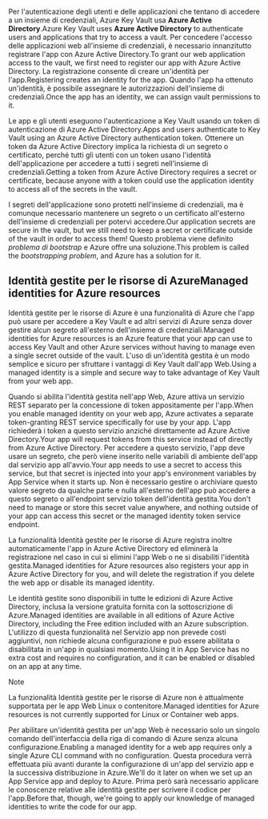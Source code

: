<span data-ttu-id="cb468-101">Per l'autenticazione degli utenti e delle applicazioni che tentano di accedere a un insieme di credenziali, Azure Key Vault usa **Azure Active Directory**.</span><span class="sxs-lookup"><span data-stu-id="cb468-101">Azure Key Vault uses **Azure Active Directory** to authenticate users and applications that try to access a vault.</span></span> <span data-ttu-id="cb468-102">Per concedere l'accesso delle applicazioni web all'insieme di credenziali, è necessario innanzitutto registrare l'app con Azure Active Directory.</span><span class="sxs-lookup"><span data-stu-id="cb468-102">To grant our web application access to the vault, we first need to register our app with Azure Active Directory.</span></span> <span data-ttu-id="cb468-103">La registrazione consente di creare un'identità per l'app.</span><span class="sxs-lookup"><span data-stu-id="cb468-103">Registering creates an identity for the app.</span></span> <span data-ttu-id="cb468-104">Quando l'app ha ottenuto un'identità, è possibile assegnare le autorizzazioni dell'insieme di credenziali.</span><span class="sxs-lookup"><span data-stu-id="cb468-104">Once the app has an identity, we can assign vault permissions to it.</span></span>

<span data-ttu-id="cb468-105">Le app e gli utenti eseguono l'autenticazione a Key Vault usando un token di autenticazione di Azure Active Directory.</span><span class="sxs-lookup"><span data-stu-id="cb468-105">Apps and users authenticate to Key Vault using an Azure Active Directory authentication token.</span></span> <span data-ttu-id="cb468-106">Ottenere un token da Azure Active Directory implica la richiesta di un segreto o certificato, perché tutti gli utenti con un token usano l'identità dell'applicazione per accedere a tutti i segreti nell'insieme di credenziali.</span><span class="sxs-lookup"><span data-stu-id="cb468-106">Getting a token from Azure Active Directory requires a secret or certificate, because anyone with a token could use the application identity to access all of the secrets in the vault.</span></span>

<span data-ttu-id="cb468-107">I segreti dell'applicazione sono protetti nell'insieme di credenziali, ma è comunque necessario mantenere un segreto o un certificato all'esterno dell'insieme di credenziali per potervi accedere.</span><span class="sxs-lookup"><span data-stu-id="cb468-107">Our application secrets are secure in the vault, but we still need to keep a secret or certificate outside of the vault in order to access them!</span></span> <span data-ttu-id="cb468-108">Questo problema viene definito *problema di bootstrap* e Azure offre una soluzione.</span><span class="sxs-lookup"><span data-stu-id="cb468-108">This problem is called the *bootstrapping problem*, and Azure has a solution for it.</span></span>

## <a name="managed-identities-for-azure-resources"></a><span data-ttu-id="cb468-109">Identità gestite per le risorse di Azure</span><span class="sxs-lookup"><span data-stu-id="cb468-109">Managed identities for Azure resources</span></span>

<span data-ttu-id="cb468-110">Identità gestite per le risorse di Azure è una funzionalità di Azure che l'app può usare per accedere a Key Vault e ad altri servizi di Azure senza dover gestire alcun segreto all'esterno dell'insieme di credenziali.</span><span class="sxs-lookup"><span data-stu-id="cb468-110">Managed identities for Azure resources is an Azure feature that your app can use to access Key Vault and other Azure services without having to manage even a single secret outside of the vault.</span></span> <span data-ttu-id="cb468-111">L'uso di un'identità gestita è un modo semplice e sicuro per sfruttare i vantaggi di Key Vault dall'app Web.</span><span class="sxs-lookup"><span data-stu-id="cb468-111">Using a managed identity is a simple and secure way to take advantage of Key Vault from your web app.</span></span>

<span data-ttu-id="cb468-112">Quando si abilita l'identità gestita nell'app Web, Azure attiva un servizio REST separato per la concessione di token appositamente per l'app.</span><span class="sxs-lookup"><span data-stu-id="cb468-112">When you enable managed identity on your web app, Azure activates a separate token-granting REST service specifically for use by your app.</span></span> <span data-ttu-id="cb468-113">L'app richiederà i token a questo servizio anziché direttamente ad Azure Active Directory.</span><span class="sxs-lookup"><span data-stu-id="cb468-113">Your app will request tokens from this service instead of directly from Azure Active Directory.</span></span> <span data-ttu-id="cb468-114">Per accedere a questo servizio, l'app deve usare un segreto, che però viene inserito nelle variabili di ambiente dell'app dal servizio app all'avvio.</span><span class="sxs-lookup"><span data-stu-id="cb468-114">Your app needs to use a secret to access this service, but that secret is injected into your app's environment variables by App Service when it starts up.</span></span> <span data-ttu-id="cb468-115">Non è necessario gestire o archiviare questo valore segreto da qualche parte e nulla all'esterno dell'app può accedere a questo segreto o all'endpoint servizio token dell'identità gestita.</span><span class="sxs-lookup"><span data-stu-id="cb468-115">You don't need to manage or store this secret value anywhere, and nothing outside of your app can access this secret or the managed identity token service endpoint.</span></span>

<span data-ttu-id="cb468-116">La funzionalità Identità gestite per le risorse di Azure registra inoltre automaticamente l'app in Azure Active Directory ed eliminerà la registrazione nel caso in cui si elimini l'app Web o ne si disabiliti l'identità gestita.</span><span class="sxs-lookup"><span data-stu-id="cb468-116">Managed identities for Azure resources also registers your app in Azure Active Directory for you, and will delete the registration if you delete the web app or disable its managed identity.</span></span>

<span data-ttu-id="cb468-117">Le identità gestite sono disponibili in tutte le edizioni di Azure Active Directory, inclusa la versione gratuita fornita con la sottoscrizione di Azure.</span><span class="sxs-lookup"><span data-stu-id="cb468-117">Managed identities are available in all editions of Azure Active Directory, including the Free edition included with an Azure subscription.</span></span> <span data-ttu-id="cb468-118">L'utilizzo di questa funzionalità nel Servizio app non prevede costi aggiuntivi, non richiede alcuna configurazione e può essere abilitata o disabilitata in un'app in qualsiasi momento.</span><span class="sxs-lookup"><span data-stu-id="cb468-118">Using it in App Service has no extra cost and requires no configuration, and it can be enabled or disabled on an app at any time.</span></span>

> [!NOTE]
> <span data-ttu-id="cb468-119">La funzionalità Identità gestite per le risorse di Azure non è attualmente supportata per le app Web Linux o contenitore.</span><span class="sxs-lookup"><span data-stu-id="cb468-119">Managed identities for Azure resources is not currently supported for Linux or Container web apps.</span></span>

<span data-ttu-id="cb468-120">Per abilitare un'identità gestita per un'app Web è necessario solo un singolo comando dell'interfaccia della riga di comando di Azure senza alcuna configurazione.</span><span class="sxs-lookup"><span data-stu-id="cb468-120">Enabling a managed identity for a web app requires only a single Azure CLI command with no configuration.</span></span> <span data-ttu-id="cb468-121">Questa procedura verrà effettuata più avanti durante la configurazione di un'app del servizio app e la successiva distribuzione in Azure.</span><span class="sxs-lookup"><span data-stu-id="cb468-121">We'll do it later on when we set up an App Service app and deploy to Azure.</span></span> <span data-ttu-id="cb468-122">Prima però sarà necessario applicare le conoscenze relative alle identità gestite per scrivere il codice per l'app.</span><span class="sxs-lookup"><span data-stu-id="cb468-122">Before that, though, we're going to apply our knowledge of managed identities to write the code for our app.</span></span>